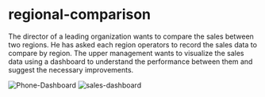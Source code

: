 # regional-comparison
The director of a leading organization wants to compare the sales between two regions. He has asked each region operators to record the sales data to compare by region. The upper management wants to visualize the sales data using a dashboard to understand the performance between them and suggest the necessary improvements.

![Phone-Dashboard](https://github.com/user-attachments/assets/fa9ad15f-3332-4bb9-8918-aacf87cf8d86)
![sales-dashboard](https://github.com/user-attachments/assets/9657036e-bca9-4042-961c-35ac7bb4d424)

